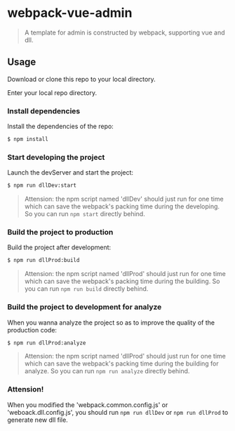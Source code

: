 # webpack-vue-admin
> A template for admin is constructed by webpack, supporting vue and dll.

## Usage
Download or clone this repo to your local directory.

Enter your local repo directory.

### Install dependencies
Install the dependencies of the repo:
```bash
$ npm install
```

### Start developing the project
Launch the devServer and start the project:
```bash
$ npm run dllDev:start
```

> Attension: the npm script named 'dllDev' should just run for one time which can save the webpack's packing time during the developing. So you can run `npm start` directly behind.

### Build the project to production
Build the project after development:
```bash
$ npm run dllProd:build
```

> Attension: the npm script named 'dllProd' should just run for one time which can save the webpack's packing time during the building. So you can run `npm run build` directly behind.

### Build the project to development for analyze
When you wanna analyze the project so as to improve the quality of the production code:
```bash
$ npm run dllProd:analyze
```

> Attension: the npm script named 'dllProd' should just run for one time which can save the webpack's packing time during the building for analyze. So you can run `npm run analyze` directly behind.

### Attension!
When you modified the 'webpack.common.config.js' or 'weboack.dll.config.js', you should run `npm run dllDev` or `npm run dllProd` to generate new dll file.
